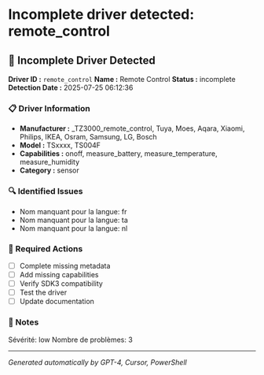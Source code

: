 # Incomplete driver detected: remote_control

## 🚨 Incomplete Driver Detected

**Driver ID :** `remote_control`
**Name :** Remote Control
**Status :** incomplete
**Detection Date :** 2025-07-25 06:12:36

### 📋 Driver Information
- **Manufacturer :** _TZ3000_remote_control, Tuya, Moes, Aqara, Xiaomi, Philips, IKEA, Osram, Samsung, LG, Bosch
- **Model :** TSxxxx, TS004F
- **Capabilities :** onoff, measure_battery, measure_temperature, measure_humidity
- **Category :** sensor

### 🔍 Identified Issues
- Nom manquant pour la langue: fr
- Nom manquant pour la langue: ta
- Nom manquant pour la langue: nl

### 🎯 Required Actions
- [ ] Complete missing metadata
- [ ] Add missing capabilities
- [ ] Verify SDK3 compatibility
- [ ] Test the driver
- [ ] Update documentation

### 📝 Notes
Sévérité: low
Nombre de problèmes: 3

---
*Generated automatically by GPT-4, Cursor, PowerShell*

